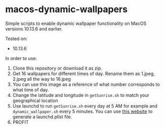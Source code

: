 # macos-dynamic-wallpapers
Simple scripts to enable dynamic wallpaper functionality on MacOS versions 10.13.6 and earlier.

Tested on:
- 10.13.6

In order to use:
1. Clone this repository or download it as zip.
2. Get 16 wallpapers for different times of day. Rename them as 1.jpeg, 2.jpeg all the way to 16.jpeg
3. You can use this image as a reference of what number corresponds to what time of day.
4. Change the latitude and longitude in `getSunrise.sh` to match your geographical location
5. Use launchd to run `getSunrise.sh` every day at 5 AM for example and `dynamic_wallpaper.sh` every 5 minutes. You can use [this website](http://launched.zerowidth.com/) to generate a launchd.plist file.
6. PROFIT

